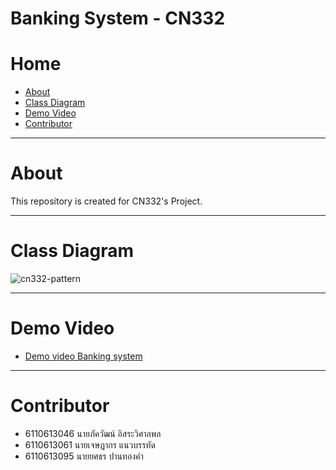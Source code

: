 # Banking System - CN332

# Home

- [About](#About)
- [Class Diagram](#Class-Diagram)
- [Demo Video](#Demo-Video)
- [Contributor](#Contributor)

---

# About

This repository is created for CN332's Project.





---

# Class Diagram

![cn332-pattern](https://user-images.githubusercontent.com/60430405/120930803-0c55ee00-c719-11eb-8c09-167164e651be.jpg)

---

# Demo Video

- [Demo video Banking system](https://youtu.be/1Y0VGtMgUJY)

---

# Contributor
- 6110613046 นายภัควัฒน์ อิสระวิศาลพล 
- 6110613061 นายเจษฎากร แนวบรรทัด
- 6110613095 นายยศธร ปานทองคำ


